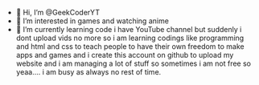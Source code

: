 - 👋 Hi, I’m @GeekCoderYT
- 👀 I’m interested in games and watching anime
- 🌱 I’m currently learning code
i have YouTube channel but suddenly i dont upload vids no more so i am learning codings like programming and html and css to teach people to have their own freedom to make apps and games
and i create this account on github to upload my website and i am managing a lot of stuff so sometimes i am not free so yeaa.... i am busy as always no rest of time.
